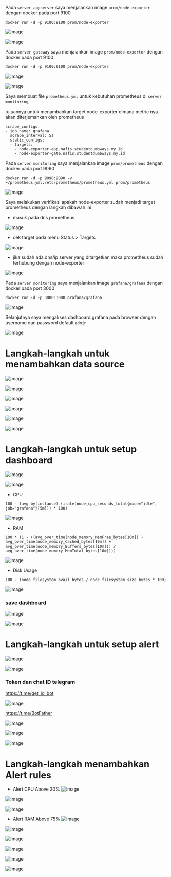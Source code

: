 Pada `server appserver` saya menjalankan image `prom/node-exporter` dengan docker pada port 9100

```
docker run -d -p 9100:9100 prom/node-exporter
```
![image](https://user-images.githubusercontent.com/52950376/236685930-a7d37629-f14f-4623-b8dc-ad7b860aed1c.png)

![image](https://user-images.githubusercontent.com/52950376/236685867-b725f85c-291a-4737-bf94-fc98fd80a559.png)

Pada `server gateway` saya menjalankan image `prom/node-exporter` dengan docker pada port 9100

```
docker run -d -p 9100:9100 prom/node-exporter
```
![image](https://user-images.githubusercontent.com/52950376/236685942-23072a5e-78fd-48e1-b2ac-e23b8b4377a6.png)

![image](https://user-images.githubusercontent.com/52950376/236685986-f4b9bb4d-6a3a-414f-a4a0-fe1c2166b11c.png)

Saya membuat file `prometheus.yml` untuk kebutuhan prometheus di `server monitoring`, 

tujuannya untuk menambahkan target node-exporter dimana metric nya akan diterjemahkan oleh prometheus

```
scrape_configs:
- job_name: grafana   
  scrape_interval: 5s
  static_configs:
  - targets:
    - node-exporter-app.nafis.studentdumbways.my.id
    - node-exporter-gate.nafis.studentdumbways.my.id
```

Pada `server monitoring` saya menjalankan image `prom/prometheus` dengan docker pada port 9090

```
docker run -d -p 9090:9090 -v ~/prometheus.yml:/etc/prometheus/prometheus.yml prom/prometheus
```
![image](https://user-images.githubusercontent.com/52950376/236686701-76582220-9915-42e8-838d-deb1e504ee05.png)

Saya melakukan verifikasi apakah node-exporter sudah menjadi target prometheus dengan langkah dibawah ini

- masuk pada dns prometheus

![image](https://user-images.githubusercontent.com/52950376/236686586-52d444ba-c2ba-4f1a-8763-8facdbabd230.png)

- cek target pada menu  Status > Targets

![image](https://user-images.githubusercontent.com/52950376/236686599-d3f866ad-3c29-4f8e-a420-9a2e026016a7.png)

- jika sudah ada dns/ip server yang ditargetkan maka prometheus sudah terhubung dengan node-exporter

![image](https://user-images.githubusercontent.com/52950376/236686620-afed4c4e-820f-43c9-8e2b-6d792645a99c.png)


Pada `server monitoring` saya menjalankan image `grafana/grafana` dengan docker pada port 3000
```
docker run -d -p 3000:3000 grafana/grafana
```
![image](https://user-images.githubusercontent.com/52950376/236686745-1c5c0b20-6ebd-4435-8309-96f03d25c888.png)

Selanjutnya saya mengakses dashboard grafana pada browser dengan username dan password default `admin`

![image](https://user-images.githubusercontent.com/52950376/236687076-2c338001-3eba-428e-b121-ee0278536ee9.png)

# Langkah-langkah untuk menambahkan data source

![image](https://user-images.githubusercontent.com/52950376/236687188-ada1d6e1-e4b2-4058-9520-0820ca830c3d.png)

![image](https://user-images.githubusercontent.com/52950376/236687255-df4d5ed9-6017-4406-9d94-3dd2e06f2b06.png)

![image](https://user-images.githubusercontent.com/52950376/236687459-40d326d7-7225-48f1-b77d-e854e38f6696.png)

![image](https://user-images.githubusercontent.com/52950376/236687477-ffc81d33-03d3-44ab-8eb6-3a2d19fbe650.png)

![image](https://user-images.githubusercontent.com/52950376/236687535-9f4ca628-60b4-40f6-8a2a-ce472c1d7a12.png)

![image](https://user-images.githubusercontent.com/52950376/236687557-f0f441c8-bae8-491c-a73b-fda8532ec4d9.png)

# Langkah-langkah untuk setup dashboard

![image](https://user-images.githubusercontent.com/52950376/236687671-2f4f9495-17dc-4787-9f06-09789b235226.png)

![image](https://user-images.githubusercontent.com/52950376/236687694-9e204517-b5ae-4bc9-8b51-1de0f61ca587.png)

- CPU
```
100 - (avg by(instance) (irate(node_cpu_seconds_total{mode="idle", job="grafana"}[5m])) * 100)
```
![image](https://user-images.githubusercontent.com/52950376/236689035-d36dab13-27ae-4307-9171-cf11a8dbcf31.png)

- RAM
```
100 * (1 - ((avg_over_time(node_memory_MemFree_bytes[10m]) + avg_over_time(node_memory_Cached_bytes[10m]) + avg_over_time(node_memory_Buffers_bytes[10m])) / avg_over_time(node_memory_MemTotal_bytes[10m])))
```
![image](https://user-images.githubusercontent.com/52950376/236688954-3bcc2e3e-6287-4a47-b731-05aa1fd458f3.png)

- Disk Usage
```
100 - (node_filesystem_avail_bytes / node_filesystem_size_bytes * 100)
```
![image](https://user-images.githubusercontent.com/52950376/236689014-a8af0ef0-4006-4fab-8b82-5deaddf074dd.png)

### save dashboard

![image](https://user-images.githubusercontent.com/52950376/236689059-75b4545d-62e9-4f6f-9a62-8a1cef69d736.png)

![image](https://user-images.githubusercontent.com/52950376/236689073-f540ce11-a764-440c-9348-f85b3680f5c0.png)

# Langkah-langkah untuk setup alert
![image](https://user-images.githubusercontent.com/52950376/236691207-d1c80f19-7610-4df5-9a57-778fc072cb20.png)


![image](https://user-images.githubusercontent.com/52950376/236689893-646739c4-6e23-45b7-b62c-9a0e18722519.png)

### Token dan chat ID telegram

https://t.me/get_id_bot

![image](https://github.com/nikymn/devops16-dw-nafis/assets/52950376/fb4101c3-60d5-45cc-b651-3206ad20e2bf)

https://t.me/BotFather

![image](https://github.com/nikymn/devops16-dw-nafis/assets/52950376/306f7042-588b-4954-b095-cc4e5728f591)

![image](https://user-images.githubusercontent.com/52950376/236689945-5866019f-d1e2-4519-9aa5-e4d773cab027.png)

![image](https://user-images.githubusercontent.com/52950376/236689962-7cfb8c2e-eda3-4bf9-90b7-866b8c945448.png)

# Langkah-langkah menambahkan Alert rules

- Alert CPU Above 20%
![image](https://user-images.githubusercontent.com/52950376/236689644-5a20cabd-c375-4795-9641-3b55279be1d1.png)

![image](https://user-images.githubusercontent.com/52950376/236689675-fb9e9ef6-13ce-4e27-b052-56cfa60e9864.png)

![image](https://user-images.githubusercontent.com/52950376/236690391-93f966aa-8826-4d39-8d5e-b48f51875c31.png)

- Alert RAM Above 75%
![image](https://user-images.githubusercontent.com/52950376/236690489-9094bff1-524d-400f-8f54-37cd840488d6.png)

![image](https://user-images.githubusercontent.com/52950376/236689675-fb9e9ef6-13ce-4e27-b052-56cfa60e9864.png)

![image](https://user-images.githubusercontent.com/52950376/236690547-e8b8b2fe-8b07-45cc-b7df-d9c4278b365f.png)

![image](https://user-images.githubusercontent.com/52950376/236707346-4eae319f-c762-4639-b534-89e02dfb36a7.png)

![image](https://user-images.githubusercontent.com/52950376/236710913-eeec619a-dcee-4842-9908-942e24804056.png)

![image](https://user-images.githubusercontent.com/52950376/236710779-422e350d-40ef-42a4-bdbd-eb5efb061901.png)
